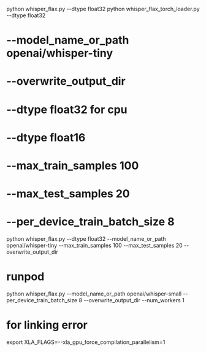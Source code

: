 python whisper_flax.py --dtype float32 
python whisper_flax_torch_loader.py --dtype float32 
# --model_name_or_path openai/whisper-tiny
# --overwrite_output_dir
# --dtype float32 for cpu
# --dtype float16
# --max_train_samples 100
# --max_test_samples 20
# --per_device_train_batch_size 8

python whisper_flax.py --dtype float32 --model_name_or_path openai/whisper-tiny --max_train_samples 100 --max_test_samples 20 --overwrite_output_dir


# runpod
python whisper_flax.py --model_name_or_path openai/whisper-small --per_device_train_batch_size 8 --overwrite_output_dir --num_workers 1

# for linking error
export XLA_FLAGS=--xla_gpu_force_compilation_parallelism=1 

